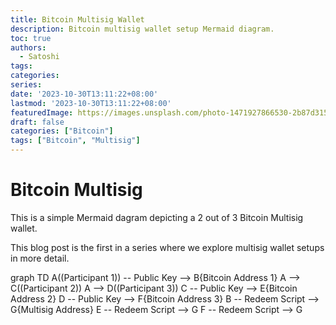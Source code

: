 ```yaml
---
title: Bitcoin Multisig Wallet
description: Bitcoin multisig wallet setup Mermaid diagram.
toc: true
authors:
  - Satoshi
tags:
categories:
series:
date: '2023-10-30T13:11:22+08:00'
lastmod: '2023-10-30T13:11:22+08:00'
featuredImage: https://images.unsplash.com/photo-1471927866530-2b87d315d8b2?auto=format&fit=crop&q=80&w=2070&ixlib=rb-4.0.3&ixid=M3wxMjA3fDB8MHxwaG90by1wYWdlfHx8fGVufDB8fHx8fA%3D%3D
draft: false
categories: ["Bitcoin"]
tags: ["Bitcoin", "Multisig"]
---
```

# Bitcoin Multisig

This is a simple Mermaid dagram depicting a 2 out of 3 Bitcoin Multisig wallet.

This blog post is the first in a series where we explore multisig wallet setups in more detail. 

<div class="mermaid">
 graph TD
    A((Participant 1)) -- Public Key --> B{Bitcoin Address 1}
    A --> C((Participant 2)) 
    A --> D((Participant 3)) 
    C -- Public Key --> E{Bitcoin Address 2}
    D -- Public Key --> F{Bitcoin Address 3}
    B -- Redeem Script --> G{Multisig Address}
    E -- Redeem Script --> G
    F -- Redeem Script --> G
</div>

    

